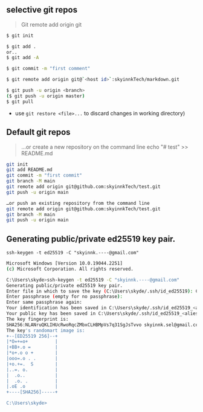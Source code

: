 ## selective git repos

> Git remote add origin git

```bash
$ git init

$ git add .
or..
$ git add -A

$ git commit -m "first comment"

$ git remote add origin git@`<host id>`:skyinnkTech/markdown.git

$ git push -u origin <branch>
($ git push -u origin master)
$ git pull
```

- use `git restore <file>...` to discard changes in working directory)

## Default git repos

> …or create a new repository on the command line echo "# test" >> README.md

```bash
git init
git add README.md
git commit -m "first commit"
git branch -M main
git remote add origin git@github.com:skyinnkTech/test.git
git push -u origin main

…or push an existing repository from the command line
git remote add origin git@github.com:skyinnkTech/test.git
git branch -M main
git push -u origin main
```

## Generating public/private ed25519 key pair.

`ssh-keygen -t ed25519 -C "skyinnk.----@gmail.com"`

```bash
Microsoft Windows [Version 10.0.19044.2251]
(c) Microsoft Corporation. All rights reserved.

C:\Users\skyde>ssh-keygen -t ed25519 -C "skyinnk.----@gmail.com"
Generating public/private ed25519 key pair.
Enter file in which to save the key (C:\Users\skyde/.ssh/id_ed25519): C:\Users\skyde/.ssh/id_ed25519_<aliesname>
Enter passphrase (empty for no passphrase):
Enter same passphrase again:
Your identification has been saved in C:\Users\skyde/.ssh/id_ed25519_<aliesname>.
Your public key has been saved in C:\Users\skyde/.ssh/id_ed25519_<aliesname>.pub.
The key fingerprint is:
SHA256:NLANruQKLIHUcRwoRqcZMbxCLHBMpVs7q31SgJsTvvo skyinnk.sel@gmail.com
The key's randomart image is:
+--[ED25519 256]--+
|*O=+=o+          |
|+BB+.o =         |
|*o+.o o +        |
|ooo=.o . .       |
|+o.+=.  S        |
|..=. o.          |
|  .o..           |
|  .o. .          |
|.oE .o           |
+----[SHA256]-----+

C:\Users\skyde>

```
